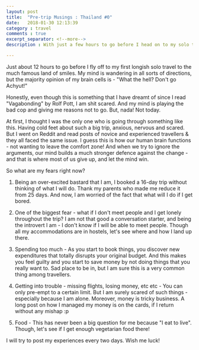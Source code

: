 ```yaml
---
layout: post
title:  "Pre-trip Musings : Thailand #0"
date:   2018-01-30 12:13:39
category : travel
comments : true
excerpt_separator: <!--more-->
description : With just a few hours to go before I head on to my solo trip to Thailand, what are my fears? And what do I feel?

---
```


Just about 12 hours to go before I fly off to my first longish solo travel to the much famous land of smiles. My mind is wandering in all sorts of directions, but the majority opinion of my brain cells is - "What the hell? Don't go Achyut!"

<!--more-->

Honestly, even though this is something that I have dreamt of since I read "Vagabonding" by Rolf Pott, I am shit scared. And my mind is playing the bad cop and giving me reasons not to go. But, nada! Not today.

At first, I thought I was the only one who is going through something like this. Having cold feet about such a big trip, anxious, nervous and scared. But I went on Reddit and read posts of novice and experienced travellers & they all faced the same issue. I guess this is how our human brain functions - not wanting to leave the comfort zone! And when we try to ignore the arguments, our mind builds a much stronger defence against the change - and that is where most of us give up, and let the mind win.

So what are my fears right now?

1. Being an over-excited bastard that I am, I booked a 16-day trip without thinking of what I will do. Thank my parents who made me reduce it from 25 days. And now, I am worried of the fact that what will I do if I get bored.

2. One of the biggest fear - what if I don't meet people and I get lonely throughout the trip? I am not that good a conversation starter, and being the introvert I am - I don't know if I will be able to meet people. Though all my accommodations are in hostels, let's see where and how I land up there.

3. Spending too much  - As you start to book things, you discover new expenditures that totally disrupts your original budget. And this makes you feel guilty and you start to save money by not doing things that you really want to. Sad place to be in, but I am sure this is a very common thing among travellers.  

4. Getting into trouble - missing flights, losing money, etc etc - You can only pre-empt to a certain limit. But I am surely scared of such things - especially because I am alone. Moreover, money is tricky business. A long post on how I managed my money is on the cards, if I return without any mishap :p

5. Food - This has never been a big question for me because "I eat to live". Though, let's see if I get enough vegetarian food there!  


I will try to post my experiences every two days. Wish me luck!
